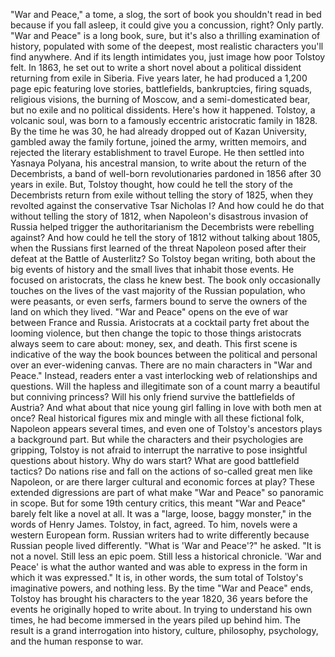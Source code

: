 "War and Peace," a tome, a slog, the sort of book you shouldn't read in bed because if you fall asleep, it could give you a concussion, right? Only partly. "War and Peace" is a long book, sure, but it's also a thrilling examination of history, populated with some of the deepest, most realistic characters you'll find anywhere. And if its length intimidates you, just image how poor Tolstoy felt. In 1863, he set out to write a short novel about a political dissident returning from exile in Siberia. Five years later, he had produced a 1,200 page epic featuring love stories, battlefields, bankruptcies, firing squads, religious visions, the burning of Moscow, and a semi-domesticated bear, but no exile and no political dissidents. Here's how it happened. Tolstoy, a volcanic soul, was born to a famously eccentric  aristocratic family in 1828. By the time he was 30, he had already dropped out of Kazan University, gambled away the family fortune, joined the army, written memoirs, and rejected the literary establishment to travel Europe. He then settled into Yasnaya Polyana, his ancestral mansion, to write about the return  of the Decembrists, a band of well-born revolutionaries pardoned in 1856 after 30 years in exile. But, Tolstoy thought, how could he tell the story  of the Decembrists return from exile without telling the story of 1825, when they revolted against  the conservative Tsar Nicholas I? And how could he do that without telling the story of 1812, when Napoleon's disastrous  invasion of Russia helped trigger the authoritarianism the Decembrists were rebelling against? And how could he tell the story of 1812 without talking about 1805, when the Russians first learned of the threat Napoleon posed after their defeat at  the Battle of Austerlitz? So Tolstoy began writing, both about the big events of history and the small lives  that inhabit those events. He focused on aristocrats, the class he knew best. The book only occasionally touches on the lives of the vast majority  of the Russian population, who were peasants, or even serfs, farmers bound to serve the owners of the land on which they lived. "War and Peace" opens on the eve of war between France and Russia. Aristocrats at a cocktail party fret about the looming violence, but then change the topic to those things aristocrats always seem to care about: money, sex, and death. This first scene is indicative of the way the book bounces  between the political and personal over an ever-widening canvas. There are no main characters in "War and Peace." Instead, readers enter a vast interlocking web of relationships and questions. Will the hapless  and illegitimate son of a count marry a beautiful but conniving princess? Will his only friend survive the battlefields of Austria? And what about that nice young girl falling in love with both men at once? Real historical figures mix and mingle with all these fictional folk, Napoleon appears several times, and even one of Tolstoy's ancestors plays a background part. But while the characters  and their psychologies are gripping, Tolstoy is not afraid to interrupt  the narrative to pose insightful  questions about history. Why do wars start? What are good battlefield tactics? Do nations rise and fall on the actions of so-called great men like Napoleon, or are there larger cultural and economic forces at play? These extended digressions are part  of what make "War and Peace" so panoramic in scope. But for some 19th century critics, this meant "War and Peace" barely felt like a novel at all. It was a "large, loose, baggy monster," in the words of Henry James. Tolstoy, in fact, agreed. To him, novels were  a western European form. Russian writers had to write differently because Russian people lived differently. "What is 'War and Peace'?" he asked. "It is not a novel. Still less an epic poem. Still less a historical chronicle. 'War and Peace' is what the author wanted and was able to express in the form in which it was expressed." It is, in other words, the sum total of Tolstoy's imaginative powers, and nothing less. By the time "War and Peace" ends, Tolstoy has brought his characters to the year 1820, 36 years before the events he originally hoped to write about. In trying to understand his own times, he had become immersed in the years piled up behind him. The result is a grand interrogation into history, culture, philosophy, psychology, and the human response to war. 